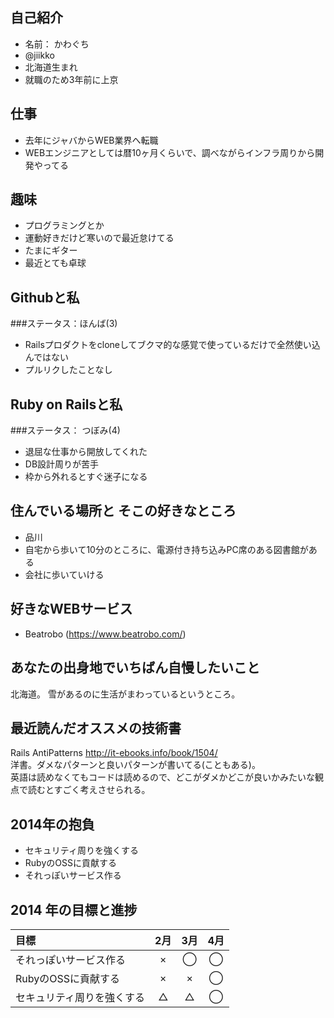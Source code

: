 ## 自己紹介
* 名前： かわぐち
* @jiikko
* 北海道生まれ
* 就職のため3年前に上京

## 仕事
* 去年にジャバからWEB業界へ転職
* WEBエンジニアとしては暦10ヶ月くらいで、調べながらインフラ周りから開発やってる

## 趣味
* プログラミングとか
* 運動好きだけど寒いので最近怠けてる
* たまにギター
* 最近とても卓球

## Githubと私
###ステータス：ほんば(3)
* Railsプロダクトをcloneしてブクマ的な感覚で使っているだけで全然使い込んではない
* プルリクしたことなし

## Ruby on Railsと私
###ステータス： つぼみ(4)
* 退屈な仕事から開放してくれた
* DB設計周りが苦手
* 枠から外れるとすぐ迷子になる

## 住んでいる場所と そこの好きなところ
* 品川
* 自宅から歩いて10分のところに、電源付き持ち込みPC席のある図書館がある
* 会社に歩いていける

## 好きなWEBサービス
* Beatrobo (https://www.beatrobo.com/)

## あなたの出身地でいちばん自慢したいこと
北海道。
雪があるのに生活がまわっているというところ。

## 最近読んだオススメの技術書
Rails AntiPatterns http://it-ebooks.info/book/1504/  
洋書。ダメなパターンと良いパターンが書いてる(こともある)。  
英語は読めなくてもコードは読めるので、どこがダメかどこが良いかみたいな観点で読むとすごく考えさせられる。

## 2014年の抱負
* セキュリティ周りを強くする
* RubyのOSSに貢献する
* それっぽいサービス作る

## 2014 年の目標と進捗
|            目標           | 2月 | 3月 | 4月 |
|:-------------------------|:---:|:---:|:---:|
|それっぽいサービス作る |  × |  ◯  | ◯ |
|RubyのOSSに貢献する |  ×  |  ×  | ◯ |
|セキュリティ周りを強くする   |  △  |  △| ◯ |
